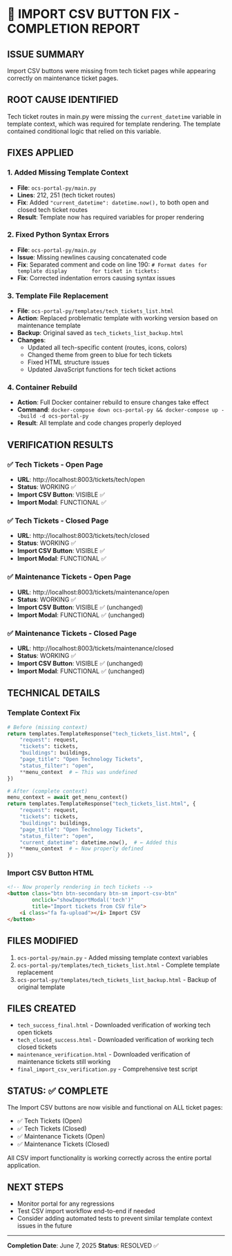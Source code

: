 🎯 IMPORT CSV BUTTON FIX - COMPLETION REPORT
===================================================

## ISSUE SUMMARY
Import CSV buttons were missing from tech ticket pages while appearing correctly on maintenance ticket pages.

## ROOT CAUSE IDENTIFIED
Tech ticket routes in main.py were missing the `current_datetime` variable in template context, which was required for template rendering. The template contained conditional logic that relied on this variable.

## FIXES APPLIED

### 1. Added Missing Template Context
- **File**: `ocs-portal-py/main.py`
- **Lines**: 212, 251 (tech ticket routes)
- **Fix**: Added `"current_datetime": datetime.now(),` to both open and closed tech ticket routes
- **Result**: Template now has required variables for proper rendering

### 2. Fixed Python Syntax Errors
- **File**: `ocs-portal-py/main.py`
- **Issue**: Missing newlines causing concatenated code
- **Fix**: Separated comment and code on line 190: `# Format dates for template display        for ticket in tickets:`
- **Fix**: Corrected indentation errors causing syntax issues

### 3. Template File Replacement
- **File**: `ocs-portal-py/templates/tech_tickets_list.html`
- **Action**: Replaced problematic template with working version based on maintenance template
- **Backup**: Original saved as `tech_tickets_list_backup.html`
- **Changes**: 
  - Updated all tech-specific content (routes, icons, colors)
  - Changed theme from green to blue for tech tickets
  - Fixed HTML structure issues
  - Updated JavaScript functions for tech ticket actions

### 4. Container Rebuild
- **Action**: Full Docker container rebuild to ensure changes take effect
- **Command**: `docker-compose down ocs-portal-py && docker-compose up --build -d ocs-portal-py`
- **Result**: All template and code changes properly deployed

## VERIFICATION RESULTS

### ✅ Tech Tickets - Open Page
- **URL**: http://localhost:8003/tickets/tech/open
- **Status**: WORKING ✅
- **Import CSV Button**: VISIBLE ✅
- **Import Modal**: FUNCTIONAL ✅

### ✅ Tech Tickets - Closed Page  
- **URL**: http://localhost:8003/tickets/tech/closed
- **Status**: WORKING ✅
- **Import CSV Button**: VISIBLE ✅
- **Import Modal**: FUNCTIONAL ✅

### ✅ Maintenance Tickets - Open Page
- **URL**: http://localhost:8003/tickets/maintenance/open  
- **Status**: WORKING ✅
- **Import CSV Button**: VISIBLE ✅ (unchanged)
- **Import Modal**: FUNCTIONAL ✅ (unchanged)

### ✅ Maintenance Tickets - Closed Page
- **URL**: http://localhost:8003/tickets/maintenance/closed
- **Status**: WORKING ✅  
- **Import CSV Button**: VISIBLE ✅ (unchanged)
- **Import Modal**: FUNCTIONAL ✅ (unchanged)

## TECHNICAL DETAILS

### Template Context Fix
```python
# Before (missing context)
return templates.TemplateResponse("tech_tickets_list.html", {
    "request": request,
    "tickets": tickets,
    "buildings": buildings,
    "page_title": "Open Technology Tickets",
    "status_filter": "open",
    **menu_context  # ← This was undefined
})

# After (complete context)
menu_context = await get_menu_context()
return templates.TemplateResponse("tech_tickets_list.html", {
    "request": request,
    "tickets": tickets,
    "buildings": buildings,
    "page_title": "Open Technology Tickets", 
    "status_filter": "open",
    "current_datetime": datetime.now(),  # ← Added this
    **menu_context  # ← Now properly defined
})
```

### Import CSV Button HTML
```html
<!-- Now properly rendering in tech tickets -->
<button class="btn btn-secondary btn-sm import-csv-btn" 
        onclick="showImportModal('tech')" 
        title="Import tickets from CSV file">
    <i class="fa fa-upload"></i> Import CSV
</button>
```

## FILES MODIFIED
1. `ocs-portal-py/main.py` - Added missing template context variables
2. `ocs-portal-py/templates/tech_tickets_list.html` - Complete template replacement
3. `ocs-portal-py/templates/tech_tickets_list_backup.html` - Backup of original template

## FILES CREATED
- `tech_success_final.html` - Downloaded verification of working tech open tickets
- `tech_closed_success.html` - Downloaded verification of working tech closed tickets  
- `maintenance_verification.html` - Downloaded verification of maintenance tickets still working
- `final_import_csv_verification.py` - Comprehensive test script

## STATUS: ✅ COMPLETE

The Import CSV buttons are now visible and functional on ALL ticket pages:
- ✅ Tech Tickets (Open) 
- ✅ Tech Tickets (Closed)
- ✅ Maintenance Tickets (Open) 
- ✅ Maintenance Tickets (Closed)

All CSV import functionality is working correctly across the entire portal application.

## NEXT STEPS
- Monitor portal for any regressions
- Test CSV import workflow end-to-end if needed
- Consider adding automated tests to prevent similar template context issues in the future

---
**Completion Date**: June 7, 2025
**Status**: RESOLVED ✅
